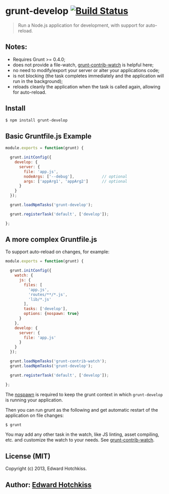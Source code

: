 
# grunt-develop [![Build Status](https://secure.travis-ci.org/edwardhotchkiss/grunt-develop.png)](http://travis-ci.org/edwardhotchkiss/grunt-develop)

> Run a Node.js application for development, with support for auto-reload.

## Notes:

  * Requires Grunt >= 0.4.0;
  * does not provide a file-watch, [grunt-contrib-watch](https://github.com/gruntjs/grunt-contrib-watch)
    is helpful here;
  * no need to modify/export your server or alter your applications code;
  * is not blocking (the task completes immediately and the application will
    run in the background);
  * reloads cleanly the application when the task is called again,
    allowing for auto-reload.

## Install

```bash
$ npm install grunt-develop
```

## Basic Gruntfile.js Example

```javascript
module.exports = function(grunt) {

  grunt.initConfig({
    develop: {
      server: {
        file: 'app.js',
        nodeArgs: ['--debug'],            // optional
        args: ['appArg1', 'appArg2']      // optional
      }
    }
  });

  grunt.loadNpmTasks('grunt-develop');

  grunt.registerTask('default', ['develop']);

};
```

## A more complex Gruntfile.js

 To support auto-reload on changes, for example:

```javascript
module.exports = function(grunt) {

  grunt.initConfig({
    watch: {
      js: {
        files: [
          'app.js',
          'routes/**/*.js',
          'lib/*.js'
        ],
        tasks: ['develop'],
        options: {nospawn: true}
      }
    },
    develop: {
      server: {
        file: 'app.js'
      }
    }
  });

  grunt.loadNpmTasks('grunt-contrib-watch');
  grunt.loadNpmTasks('grunt-develop');

  grunt.registerTask('default', ['develop']);

};
```

The [nospawn](https://github.com/gruntjs/grunt-contrib-watch/blob/master/README.md#optionsnospawn)
is required to keep the grunt context in which `grunt-develop` is running
your application.

Then you can run grunt as the following and get automatic restart of the
application on file changes:

```bash
$ grunt
```

You may add any other task in the watch, like JS linting, asset compiling,
etc. and customize the watch to your needs. See
[grunt-contrib-watch](https://github.com/gruntjs/grunt-contrib-watch).

## License (MIT)

Copyright (c) 2013, Edward Hotchkiss.

## Author: [Edward Hotchkiss][0]

[0]: http://github.com/edwardhotchkiss/
